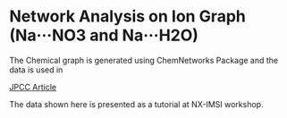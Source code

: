 # Network Analysis on Ion Graph (Na···NO3 and Na···H2O) 
The Chemical graph is generated using ChemNetworks Package and the data is used in 

[JPCC Article](https://pubs.acs.org/doi/full/10.1021/acs.jpcc.0c00302) 

The data shown here is presented as a tutorial at NX-IMSI workshop. 


